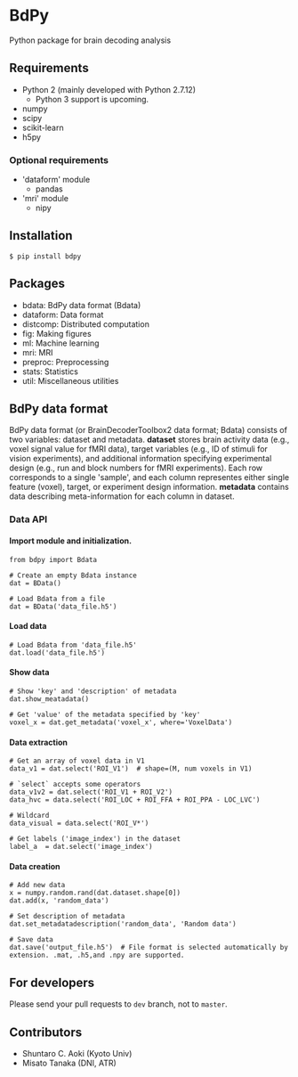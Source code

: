 # BdPy

Python package for brain decoding analysis

## Requirements

- Python 2 (mainly developed with Python 2.7.12)
    - Python 3 support is upcoming.
- numpy
- scipy
- scikit-learn
- h5py

### Optional requirements

- 'dataform' module
    - pandas
- 'mri' module
    - nipy

## Installation

``` shell
$ pip install bdpy
```

## Packages

- bdata: BdPy data format (Bdata)
- dataform: Data format
- distcomp: Distributed computation
- fig: Making figures
- ml: Machine learning
- mri: MRI
- preproc: Preprocessing
- stats: Statistics
- util: Miscellaneous utilities

## BdPy data format

BdPy data format (or BrainDecoderToolbox2 data format; Bdata) consists of two variables: dataset and metadata. **dataset** stores brain activity data (e.g., voxel signal value for fMRI data), target variables (e.g., ID of stimuli for vision experiments), and additional information specifying experimental design (e.g., run and block numbers for fMRI experiments). Each row corresponds to a single 'sample', and each column representes either single feature (voxel), target, or experiment design information. **metadata** contains data describing meta-information for each column in dataset.

### Data API

#### Import module and initialization.

    from bdpy import Bdata

    # Create an empty Bdata instance
    dat = BData()

    # Load Bdata from a file
    dat = BData('data_file.h5')

#### Load data

    # Load Bdata from 'data_file.h5'
    dat.load('data_file.h5')

#### Show data

    # Show 'key' and 'description' of metadata
    dat.show_meatadata()

    # Get 'value' of the metadata specified by 'key'
    voxel_x = dat.get_metadata('voxel_x', where='VoxelData')

#### Data extraction

    # Get an array of voxel data in V1
    data_v1 = dat.select('ROI_V1')  # shape=(M, num voxels in V1)

    # `select` accepts some operators
    data_v1v2 = dat.select('ROI_V1 + ROI_V2')
    data_hvc = data.select('ROI_LOC + ROI_FFA + ROI_PPA - LOC_LVC')

    # Wildcard
    data_visual = data.select('ROI_V*')

    # Get labels ('image_index') in the dataset
    label_a  = dat.select('image_index')

#### Data creation

    # Add new data
    x = numpy.random.rand(dat.dataset.shape[0])
    dat.add(x, 'random_data')

    # Set description of metadata
    dat.set_metadatadescription('random_data', 'Random data')

    # Save data
    dat.save('output_file.h5')  # File format is selected automatically by extension. .mat, .h5,and .npy are supported.

## For developers

Please send your pull requests to `dev` branch, not to `master`.

## Contributors

- Shuntaro C. Aoki (Kyoto Univ)
- Misato Tanaka (DNI, ATR)
